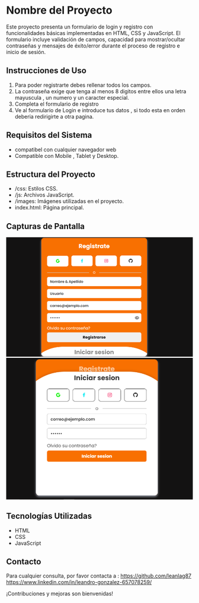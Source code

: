 # Nombre del Proyecto

Este proyecto presenta un formulario de login y registro con funcionalidades básicas implementadas en HTML, CSS y JavaScript. El formulario incluye validación de campos, capacidad para mostrar/ocultar contraseñas y mensajes de éxito/error durante el proceso de registro e inicio de sesión.

## Instrucciones de Uso

1. Para poder registrarte debes rellenar todos los campos.
2. La contraseña exige que tenga al menos 8 digitos entre ellos una letra mayuscula , un numero y un caracter especial.
3. Completa el formulario de registro
4. Ve al formulario de Login e introduce tus datos , si todo esta en orden deberia redirigirte a otra pagina.

## Requisitos del Sistema

- compatibel con cualquier navegador web
- Compatible con Mobile , Tablet y Desktop.

## Estructura del Proyecto

- /css: Estilos CSS.
- /js: Archivos JavaScript.
- /images: Imágenes utilizadas en el proyecto.
- index.html: Página principal.

## Capturas de Pantalla

![Registro](/img/Captura%20de%20pantalla%202024-02-06%20173244.png)
![Login](/img/Captura%20de%20pantalla%202024-02-06%20174035.png)

## Tecnologías Utilizadas

- HTML
- CSS
- JavaScript

## Contacto

Para cualquier consulta, por favor contacta a :
https://github.com/leanlag87
https://www.linkedin.com/in/leandro-gonzalez-657078259/

¡Contribuciones y mejoras son bienvenidas!
